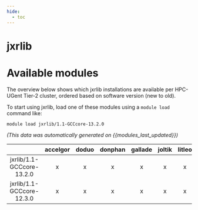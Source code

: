 ```yaml
---
hide:
  - toc
---
```


jxrlib
======

# Available modules


The overview below shows which jxrlib installations are available per HPC-UGent Tier-2 cluster, ordered based on software version (new to old).

To start using jxrlib, load one of these modules using a `module load` command like:

```shell
module load jxrlib/1.1-GCCcore-13.2.0
```

*(This data was automatically generated on {{modules_last_updated}})*

| |accelgor|doduo|donphan|gallade|joltik|litleo|shinx|
| :---: | :---: | :---: | :---: | :---: | :---: | :---: | :---: |
|jxrlib/1.1-GCCcore-13.2.0|x|x|x|x|x|x|x|
|jxrlib/1.1-GCCcore-12.3.0|x|x|x|x|x|x|x|
